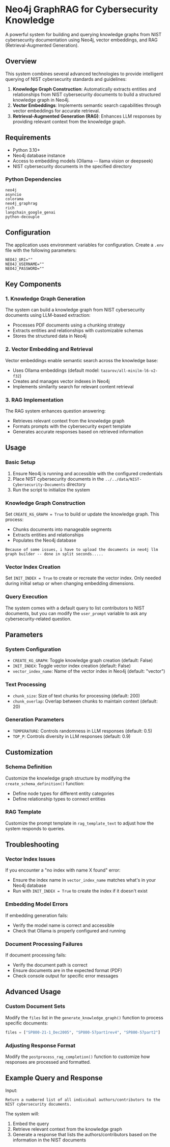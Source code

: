 # Neo4j GraphRAG for Cybersecurity Knowledge

A powerful system for building and querying knowledge graphs from NIST cybersecurity documentation using Neo4j, vector embeddings, and RAG (Retrieval-Augmented Generation).

## Overview

This system combines several advanced technologies to provide intelligent querying of NIST cybersecurity standards and guidelines:

1. **Knowledge Graph Construction**: Automatically extracts entities and relationships from NIST cybersecurity documents to build a structured knowledge graph in Neo4j.
2. **Vector Embeddings**: Implements semantic search capabilities through vector embeddings for accurate retrieval.
3. **Retrieval-Augmented Generation (RAG)**: Enhances LLM responses by providing relevant context from the knowledge graph.

## Requirements

- Python 3.10+
- Neo4j database instance
- Access to embedding models (Ollama -- llama vision or deepseek)
- NIST cybersecurity documents in the specified directory

### Python Dependencies

```
neo4j
asyncio
colorama
neo4j_graphrag
rich
langchain_google_genai
python-decouple
```

## Configuration

The application uses environment variables for configuration. Create a `.env` file with the following parameters:

```
NEO4J_URI=""
NEO4J_USERNAME=""
NEO4J_PASSWORD=""
```

## Key Components

### 1. Knowledge Graph Generation

The system can build a knowledge graph from NIST cybersecurity documents using LLM-based extraction:

- Processes PDF documents using a chunking strategy
- Extracts entities and relationships with customizable schemas
- Stores the structured data in Neo4j

### 2. Vector Embedding and Retrieval

Vector embeddings enable semantic search across the knowledge base:

- Uses Ollama embeddings (default model: `tazarov/all-minilm-l6-v2-f32`)
- Creates and manages vector indexes in Neo4j
- Implements similarity search for relevant content retrieval

### 3. RAG Implementation

The RAG system enhances question answering:

- Retrieves relevant context from the knowledge graph
- Formats prompts with the cybersecurity expert template
- Generates accurate responses based on retrieved information

## Usage

### Basic Setup

1. Ensure Neo4j is running and accessible with the configured credentials
2. Place NIST cybersecurity documents in the `../../data/NIST-Cybersecurity-Documents` directory
3. Run the script to initialize the system

### Knowledge Graph Construction

Set `CREATE_KG_GRAPH = True` to build or update the knowledge graph. This process:

- Chunks documents into manageable segments
- Extracts entities and relationships
- Populates the Neo4j database

`Because of some issues, i have to upload the documents in neo4j llm graph builder -- done in split seconds.....`

### Vector Index Creation

Set `INIT_INDEX = True` to create or recreate the vector index. Only needed during initial setup or when changing embedding dimensions.

### Query Execution

The system comes with a default query to list contributors to NIST documents, but you can modify the `user_prompt` variable to ask any cybersecurity-related question.

## Parameters

### System Configuration

- `CREATE_KG_GRAPH`: Toggle knowledge graph creation (default: False)
- `INIT_INDEX`: Toggle vector index creation (default: False)
- `vector_index_name`: Name of the vector index in Neo4j (default: "vector")

### Text Processing

- `chunk_size`: Size of text chunks for processing (default: 200)
- `chunk_overlap`: Overlap between chunks to maintain context (default: 20)

### Generation Parameters

- `TEMPERATURE`: Controls randomness in LLM responses (default: 0.5)
- `TOP_P`: Controls diversity in LLM responses (default: 0.9)

## Customization

### Schema Definition

Customize the knowledge graph structure by modifying the `create_schema_definition()` function:

- Define node types for different entity categories
- Define relationship types to connect entities

### RAG Template

Customize the prompt template in `rag_template_text` to adjust how the system responds to queries.

## Troubleshooting

### Vector Index Issues

If you encounter a "no index with name X found" error:
- Ensure the index name in `vector_index_name` matches what's in your Neo4j database
- Run with `INIT_INDEX = True` to create the index if it doesn't exist

### Embedding Model Errors

If embedding generation fails:
- Verify the model name is correct and accessible
- Check that Ollama is properly configured and running

### Document Processing Failures

If document processing fails:
- Verify the document path is correct
- Ensure documents are in the expected format (PDF)
- Check console output for specific error messages

## Advanced Usage

### Custom Document Sets

Modify the `files` list in the `generate_knowledge_graph()` function to process specific documents:

```python
files = ["SP800-21-1_Dec2005", "SP800-57part1rev4", "SP800-57part2"]
```

### Adjusting Response Format

Modify the `postprocess_rag_completion()` function to customize how responses are processed and formatted.

## Example Query and Response

Input:
```
Return a numbered list of all individual authors/contributors to the NIST cybersecurity documents.
```

The system will:
1. Embed the query
2. Retrieve relevant context from the knowledge graph
3. Generate a response that lists the authors/contributors based on the information in the NIST documents